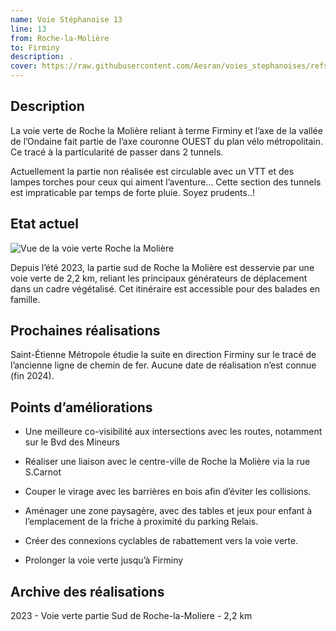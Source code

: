 ```yaml
---
name: Voie Stéphanoise 13
line: 13
from: Roche-la-Molière
to: Firminy
description: .
cover: https://raw.githubusercontent.com/Aesran/voies_stephanoises/refs/heads/main/assets/L13-Voie-verte-roche-la-moliere-firminy.png
---
```

## Description
La voie verte de Roche la Molière reliant à terme Firminy et l’axe de la vallée de l’Ondaine fait partie de l’axe couronne OUEST du plan vélo métropolitain. 
Ce tracé à la particularité de passer dans 2 tunnels. 

Actuellement la partie non réalisée est circulable avec un VTT et des lampes torches pour ceux qui aiment l’aventure... Cette section des tunnels est impraticable par temps de forte pluie. Soyez prudents..!


## Etat actuel

![Vue de la voie verte Roche la Molière](https://raw.githubusercontent.com/Aesran/voies_stephanoises/refs/heads/main/assets/L13-Voie-verte-roche-la-moliere-firminy2.png)

Depuis l’été 2023, la partie sud de Roche la Molière est desservie par une voie verte de 2,2 km, reliant les principaux générateurs de déplacement dans un cadre végétalisé. Cet itinéraire est accessible pour des balades en famille.

## Prochaines réalisations 
Saint-Étienne Métropole étudie la suite en direction Firminy sur le tracé de l’ancienne ligne de chemin de fer.
Aucune date de réalisation n’est connue (fin 2024).

## Points d’améliorations
- Une meilleure co-visibilité aux intersections avec les routes, notamment sur le Bvd des Mineurs

- Réaliser une liaison avec le centre-ville de Roche la Molière via la rue S.Carnot

- Couper le virage avec les barrières en bois afin d’éviter les collisions.

- Aménager une zone paysagère, avec des tables et jeux pour enfant à l’emplacement de la friche à proximité du parking Relais.

- Créer des connexions cyclables de rabattement vers la voie verte.

- Prolonger la voie verte jusqu’à Firminy

## Archive des réalisations


2023 -  Voie verte partie Sud de Roche-la-Moliere - 2,2 km